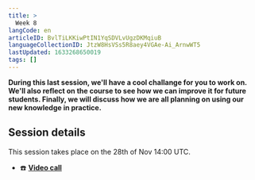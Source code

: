 ```yaml
---
title: >
  Week 8
langCode: en
articleID: BvlTiLKKiwPtIN1YqSDVLvUgzDKMqiuB
languageCollectionID: JtzW8HsVSs5R8aey4VGAe-Ai_ArnwWT5
lastUpdated: 1633268650019
tags: []
---
```


**During this last session, we'll have a cool challange for you to work on. We'll also reflect on the course to see how we can improve it for future students. Finally, we will discuss how we are all planning on using our new knowledge in practice.**

## Session details

This session takes place on the 28th of Nov 14:00 UTC.

-   ☎️ **[Video call](https://meet.google.com/fzg-rqep-sdz)**
